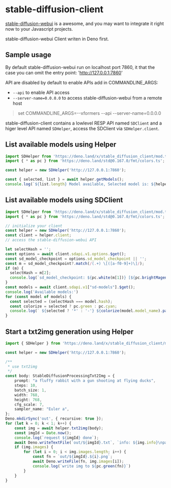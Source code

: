 # stable-diffusion-client

[stable-diffusion-webui](https://github.com/AUTOMATIC1111/stable-diffusion-webui) is a awesome, and you may want to integrate it right now to your Javascript projects.

stable-diffusion-webui Client writen in Deno first.

## Sample usage

By default stable-diffusion-webui run on localhost port 7860, it that the case you can omit the entry point: 'http://127.0.0.1:7860'

API are disabled by default to enable APIs add in COMMANDLINE_ARGS:
- `--api` to enable API access
- `--server-name=0.0.0.0` to access stable-diffusion-webui from a remote host

> set COMMANDLINE_ARGS=--xformers --api --server-name=0.0.0.0

stable-diffusion-client contains a lowlevel RESP API named `SDClient` and a higer level API named `SDHelper`, access the SDClient via `SDHelper.client`.


## List available models using Helper

```ts
import SDHelper from 'https://deno.land/x/stable_diffusion_client/mod.ts';
import { * as pc } from 'https://deno.land/std@0.167.0/fmt/colors.ts';

const helper = new SDHelper('http://127.0.0.1:7860');

const { selected, list } = await helper.getModels();
console.log(`${list.length} Model available, Selected model is: ${helper.model_name}`);
```


## List available models using SDClient

```ts
import SDHelper from 'https://deno.land/x/stable_diffusion_client/mod.ts';
import { * as pc } from 'https://deno.land/std@0.167.0/fmt/colors.ts';

// initialize your client
const helper = new SDHelper('http://127.0.0.1:7860');
const client = helper.client;
// access the stable-diffusion-webui API

let selectHash = '';
const options = await client.sdapi.v1.options.$get();
const sd_model_checkpoint = options.sd_model_checkpoint || '';
const m = sd_model_checkpoint?.match(/(.+) \[([a-f0-9]+)\]/);
if (m) {
  selectHash = m[2];
  console.log(`sd_model_checkpoint: ${pc.white(m[1])} [${pc.brightMagenta(m[2])}]`);
}
const models = await client.sdapi.v1["sd-models"].$get();
console.log('Available models:')
for (const model of models) {
  const selected = (selectHash === model.hash);
  const colorize = selected ? pc.green : pc.cyan;
  console.log(` ${selected ? '*' : '-'} ${colorize(model.model_name).padEnd(30, ' ')} [${pc.brightMagenta(model.hash)}] config File: ${pc.white(model.config)}`);
}

```

## Start a txt2img generation using Helper

```ts
import { SDHelper } from 'https://deno.land/x/stable_diffusion_client/mod.ts';

const helper = new SDHelper('http://127.0.0.1:7860');

/**
 * use txt2img
 */
const body: StableDiffusionProcessingTxt2Img = {
    prompt: "a fluffy rabbit with a gun shooting at flying ducks",
    steps: 10,
    batch_size: 1,
    width: 768,
    height: 768,
    cfg_scale: 7,
    sampler_name: "Euler a",
};
Deno.mkdirSync('out', { recursive: true });
for (let k = 0; k < 1; k++) {
    const img = await helper.txt2img(body);
    const imgId = Date.now();
    console.log(`request ${imgId} done`);
    await Deno.writeTextFile(`out/${imgId}.txt`, `info: ${img.info}\nparams: ${JSON.stringify(img.parameters)}\n`);
    if (img.images) {
        for (let i = 0; i < img.images.length; i++) {
            const fn = `out/${imgId}.${i}.png`;
            await Deno.writeFile(fn, img.images[i]);
            console.log(`write img to ${pc.green(fn)}`)
        }
    }
}
```
